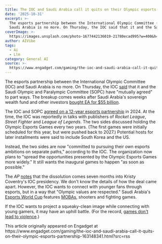 ```yaml
---
title: The IOC and Saudi Arabia call it quits on their Olympic esports partnership
date: '2025-10-31'
excerpt: >-
  The esports partnership between the International Olympic Committee (IOC) and
  Saudi Arabia is no more. On Thursday, the IOC said that it and the Saudi...
coverImage: >-
  https://images.unsplash.com/photo-1677442136019-21780ecad995?w=400&h=200&fit=crop&auto=format
author: AIVibe
tags:
  - Ai
  - Llm
category: General AI
source: >-
  https://www.engadget.com/gaming/the-ioc-and-saudi-arabia-call-it-quits-on-their-olympic-esports-partnership-163148341.html?src=rss
---
```

<p>The esports partnership between the International Olympic Committee (IOC) and Saudi Arabia is no more. On Thursday, the IOC <a data-i13n="elm:context_link;elmt:doNotAffiliate;cpos:1;pos:1" class="no-affiliate-link" href="https://www.olympics.com/ioc/news/ioc-statement-on-the-olympic-esports-games">said</a> that it and the Saudi Olympic and Paralympic Committee (SOPC) have &quot;mutually agreed&quot; to part ways. The breakup comes weeks after Saudi Arabia&#39;s sovereign wealth fund and other investors <a data-i13n="cpos:2;pos:1" href="https://www.engadget.com/ea-confirms-it-will-go-private-in-55-billion-acquisition-133841614.html">bought EA for $55 billion</a>.</p>
<p>The IOC and SOPC <a data-i13n="cpos:3;pos:1" href="https://www.engadget.com/the-first-olympic-esports-games-will-take-place-in-saudi-arabia-in-2025-154637804.html">agreed on a 12-year esports partnership</a> in 2024. At the time, the IOC was reportedly in talks with publishers of <em>Rocket League</em>, <em>Street Fighter</em> and <em>League of Legends</em>. The two sides discussed holding the Olympic Esports Games every two years. (The first games were initially scheduled for this year, but were pushed back to 2027.) Potential hosts for later installments were said to include South Korea and the US.</p>
<span id="end-legacy-contents"></span><p>Instead, the two sides are now &quot;committed to pursuing their own esports ambitions on separate paths,&quot; according to the IOC. The organization now plans to &quot;spread the opportunities presented by the Olympic Esports Games more widely.&quot; It still wants the inaugural games to happen &quot;as soon as possible.&quot;</p>
<p>The <em>AP</em> <a data-i13n="elm:context_link;elmt:doNotAffiliate;cpos:4;pos:1" class="no-affiliate-link" href="https://apnews.com/article/ioc-saudi-arabia-esports-olympics-dd15c7f78f0442db30fbfd514c271df2">notes</a> that the dissolution comes seven months into Kristy Coventry&#39;s IOC presidency. We don&#39;t know the details of how the deal came apart. However, the IOC wants to connect with younger fans through esports, but in a way that &quot;Olympic values are respected.&quot; Saudi Arabia&#39;s <a data-i13n="cpos:5;pos:1" href="https://www.engadget.com/gaming/geoguessr-pulls-out-of-the-esports-world-cup-after-a-community-protest-151138984.html">Esports World Cup</a> features <a data-i13n="cpos:6;pos:1" href="https://www.engadget.com/2014-06-05-tracing-the-history-of-the-moba.html">MOBAs</a>, shooters and fighting games.</p>
<p>If the IOC wants to project a squeaky-clean image while connecting with young gamers, it may have an uphill battle. (For the record, <a data-i13n="cpos:7;pos:1" href="https://www.engadget.com/2018-03-07-video-game-violence-trump-meeting-esa-nra.html">games don&#39;t lead to violence</a>.)</p>This article originally appeared on Engadget at https://www.engadget.com/gaming/the-ioc-and-saudi-arabia-call-it-quits-on-their-olympic-esports-partnership-163148341.html?src=rss
